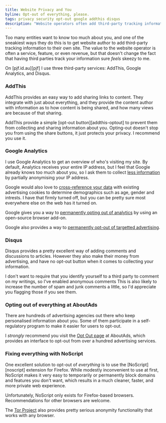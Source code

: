 ```yaml
---
title: Website Privacy and You
byline: Opt-out of everything, please.
tags: privacy security opt-out google addthis disqus
description: "Website operators often add third-party tracking information to their own sites. The value to the website operator is often a service, feature, or even revenue, but that doesn't change the fact that having third parties track your information sure *feels* skeezy to me."
---
```


Too many entities want to know too much about you, and one of the sneakiest
ways they do this is to get website author to add third-party tracking
information to their own site. The value to the website operator is
often a service, feature, or even revenue, but that doesn't change the fact
that having third parties track your information sure *feels* skeezy to me.

<!--more-->

On [pjf.id.au][pjf] I use three third-party services:
AddThis, Google Analytics, and Disqus.

### AddThis

AddThis provides an easy way to add sharing links to content. They
integrate with just about everything, and they provide the content author
with information as to how content is being shared, and how many
views are because of that sharing.

AddThis provide a simple
[opt-out button][addthis-optout] to prevent
them from collecting and sharing information about you. Opting-out
doesn't stop you from using the share buttons, it just protects your
privacy. I recommend you use it.

### Google Analytics

I use Google Analytics to get an overview of who's visiting my site.
By default, Analytics receives your entire IP address, but I feel
that Google already knows too much about you, so I ask them to collect
[less information](https://support.google.com/analytics/answer/2763052?hl=en&ref_topic=2919631)
by partially anonymising your IP address.

Google would also love to
[cross-reference your data](https://support.google.com/analytics/answer/2700409)
with existing advertising cookies to determine demographics such as age,
gender and intrests. I have that firmly turned off, but you can be
pretty sure most everywhere else on the web has it turned on.

Google gives you a way to
[permanently opting out of analytics](https://support.google.com/analytics/answer/181881)
by using an open-source browser add-on.

Google also provides a way to
[permanently opt-out of targetted advertising](https://www.google.com/settings/ads/plugin).

### Disqus

Disqus provides a pretty excellent way of adding comments and discussions
to articles. However they also make their money from advertising, and
have no opt-out button when it comes to collecting your information.

I don't want to require that you identify yourself to a third party
to comment on my writings, so I've enabled anonymous comments This is also
likely to increase the number of spam and junk comments a little, so I'd
appreciate you flagging those if you see them.

### Opting out of everything at AboutAds

There are hundreds of advertising agencies out there who keep
personalised information about you. Some of them participate in
a self-regulatory program to make it easier for users to opt-out.

I *strongly* recommend you visit the
[Opt Out page](http://www.aboutads.info/choices/) at AboutAds, which
provides an interface to opt-out from over a hundred advertising
services.

### Fixing everything with NoScript

One excellent solution to opt-out of *everything* is to use the
[NoScript][noscript] extension for Firefox. While modestly inconvenient
to use at first, NoScript makes it very easy to temporarily or permanently
block domains and features you don't want, which results in a much
cleaner, faster, and more private web experience.

Unfortunately, NoScript only exists for Firefox-based browsers.
Recommendations for other browsers are welcome.

The [Tor Project](https://www.torproject.org/) also provides pretty
serious anonymity functionality that works with any browser.

